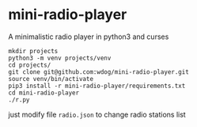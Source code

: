 # mini-radio-player
A minimalistic radio player in python3 and curses


```
mkdir projects
python3 -m venv projects/venv
cd projects/
git clone git@github.com:wdog/mini-radio-player.git
source venv/bin/activate
pip3 install -r mini-radio-player/requirements.txt
cd mini-radio-player
./r.py
```

just modify file `radio.json` to change radio stations list
